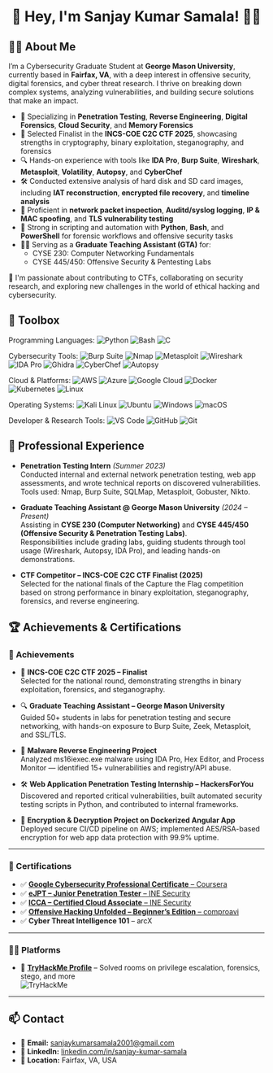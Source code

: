   <h1 align="center">👋 Hey, I'm Sanjay Kumar Samala! 🧑‍💻</h1>


## 👨‍💻 About Me

I’m a Cybersecurity Graduate Student at **George Mason University**, currently based in **Fairfax, VA**, with a deep interest in offensive security, digital forensics, and cyber threat research. I thrive on breaking down complex systems, analyzing vulnerabilities, and building secure solutions that make an impact.

- 🔐 Specializing in **Penetration Testing**, **Reverse Engineering**, **Digital Forensics**, **Cloud Security**, and **Memory Forensics**
- 🧠 Selected Finalist in the **INCS-COE C2C CTF 2025**, showcasing strengths in cryptography, binary exploitation, steganography, and forensics
- 🔍 Hands-on experience with tools like **IDA Pro**, **Burp Suite**, **Wireshark**, **Metasploit**, **Volatility**, **Autopsy**, and **CyberChef**
- 🛠️ Conducted extensive analysis of hard disk and SD card images, including **IAT reconstruction**, **encrypted file recovery**, and **timeline analysis**
- 📡 Proficient in **network packet inspection**, **Auditd/syslog logging**, **IP & MAC spoofing**, and **TLS vulnerability testing**
- 🎯 Strong in scripting and automation with **Python**, **Bash**, and **PowerShell** for forensic workflows and offensive security tasks
- 🧑‍🏫 Serving as a **Graduate Teaching Assistant (GTA)** for:
  - CYSE 230: Computer Networking Fundamentals
  - CYSE 445/450: Offensive Security & Pentesting Labs

🚀 I'm passionate about contributing to CTFs, collaborating on security research, and exploring new challenges in the world of ethical hacking and cybersecurity.

  

## 🧰 Toolbox

Programming Languages: ![Python](https://img.shields.io/badge/Python-3776AB?style=flat-square&logo=python&logoColor=white) ![Bash](https://img.shields.io/badge/Bash-4EAA25?style=flat-square&logo=gnubash&logoColor=white) ![C](https://img.shields.io/badge/C-00599C?style=flat-square&logo=c&logoColor=white)

Cybersecurity Tools: ![Burp Suite](https://img.shields.io/badge/Burp%20Suite-ff6610?style=flat-square&logo=burpsuite&logoColor=white) ![Nmap](https://img.shields.io/badge/Nmap-00488C?style=flat-square) ![Metasploit](https://img.shields.io/badge/Metasploit-3B4F91?style=flat-square) ![Wireshark](https://img.shields.io/badge/Wireshark-00629b?style=flat-square&logo=wireshark&logoColor=white) ![IDA Pro](https://img.shields.io/badge/IDA%20Pro-333333?style=flat-square) ![Ghidra](https://img.shields.io/badge/Ghidra-B31B1B?style=flat-square) ![CyberChef](https://img.shields.io/badge/CyberChef-6ecf0e?style=flat-square) ![Autopsy](https://img.shields.io/badge/Autopsy-1D76DB?style=flat-square)

Cloud & Platforms: ![AWS](https://img.shields.io/badge/AWS-232f3e?style=flat-square&logo=amazonaws&logoColor=white) ![Azure](https://img.shields.io/badge/Azure-0078D4?style=flat-square&logo=microsoftazure&logoColor=white) ![Google Cloud](https://img.shields.io/badge/Google%20Cloud-4285F4?style=flat-square&logo=googlecloud&logoColor=white) ![Docker](https://img.shields.io/badge/Docker-2496ED?style=flat-square&logo=docker&logoColor=white) ![Kubernetes](https://img.shields.io/badge/Kubernetes-326CE5?style=flat-square&logo=kubernetes&logoColor=white) ![Linux](https://img.shields.io/badge/Linux-FCC624?style=flat-square&logo=linux&logoColor=black)

Operating Systems: ![Kali Linux](https://img.shields.io/badge/Kali%20Linux-557C94?style=flat-square&logo=kalilinux&logoColor=white) ![Ubuntu](https://img.shields.io/badge/Ubuntu-E95420?style=flat-square&logo=ubuntu&logoColor=white) ![Windows](https://img.shields.io/badge/Windows-0078D6?style=flat-square&logo=windows&logoColor=white) ![macOS](https://img.shields.io/badge/macOS-000000?style=flat-square&logo=apple&logoColor=white)

Developer & Research Tools: ![VS Code](https://img.shields.io/badge/VS%20Code-007ACC?style=flat-square&logo=visualstudiocode&logoColor=white) ![GitHub](https://img.shields.io/badge/GitHub-181717?style=flat-square&logo=github&logoColor=white) ![Git](https://img.shields.io/badge/Git-F05032?style=flat-square&logo=git&logoColor=white)


## 💼 Professional Experience


- **Penetration Testing Intern** *(Summer 2023)*  
  Conducted internal and external network penetration testing, web app assessments, and wrote technical reports on discovered vulnerabilities.  
  Tools used: Nmap, Burp Suite, SQLMap, Metasploit, Gobuster, Nikto.

- **Graduate Teaching Assistant @ George Mason University** *(2024 – Present)*  
  Assisting in **CYSE 230 (Computer Networking)** and **CYSE 445/450 (Offensive Security & Penetration Testing Labs)**.  
  Responsibilities include grading labs, guiding students through tool usage (Wireshark, Autopsy, IDA Pro), and leading hands-on demonstrations.

- **CTF Competitor – INCS-COE C2C CTF Finalist (2025)**  
  Selected for the national finals of the Capture the Flag competition based on strong performance in binary exploitation, steganography, forensics, and reverse engineering.


## 🏆 Achievements & Certifications

### 🏅 Achievements

- 🧠 **INCS-COE C2C CTF 2025 – Finalist**  
  Selected for the national round, demonstrating strengths in binary exploitation, forensics, and steganography.

- 🔍 **Graduate Teaching Assistant – George Mason University**  
  Guided 50+ students in labs for penetration testing and secure networking, with hands-on exposure to Burp Suite, Zeek, Metasploit, and SSL/TLS.

- 🧪 **Malware Reverse Engineering Project**  
  Analyzed ms16iexec.exe malware using IDA Pro, Hex Editor, and Process Monitor — identified 15+ vulnerabilities and registry/API abuse.

- 🛠️ **Web Application Penetration Testing Internship – HackersForYou**  
  Discovered and reported critical vulnerabilities, built automated security testing scripts in Python, and contributed to internal frameworks.

- 🔐 **Encryption & Decryption Project on Dockerized Angular App**  
  Deployed secure CI/CD pipeline on AWS; implemented AES/RSA-based encryption for web app data protection with 99.9% uptime.

---

### 📜 Certifications

- ✅ [**Google Cybersecurity Professional Certificate** – Coursera](https://www.coursera.org/account/accomplishments/professional-cert/IVR6TXW67H9L)
- ✅ [**eJPT – Junior Penetration Tester** – INE Security](https://certs.ine.com/ef844c6e-ce79-4c67-a2bf-e53eae42a7ea#gs.bqduqn)
- ✅ [**ICCA – Certified Cloud Associate** – INE Security](https://certs.ine.com/f28b5436-a6d2-4af7-9c6d-38b6b3ac7a97)
- ✅ [**Offensive Hacking Unfolded – Beginner’s Edition** – comproavi](https://app.onlinecoursehost.com/certificate-proof/EWCMtAhS9bQgqAhVHuI5wJwrR5r1/YQdCEpJMDMILoe39Nv23/AYT6h9AEHaR65IES9laD2mv8cjw1)
- ✅ **Cyber Threat Intelligence 101** – arcX

---

### 🧑‍💻 Platforms

- 🧱 [**TryHackMe Profile**](https://tryhackme.com/p/sanju.samala) – Solved rooms on privilege escalation, forensics, stego, and more  
  ![TryHackMe](https://img.shields.io/badge/TryHackMe-212C42?style=flat-square&logo=tryhackme&logoColor=red)


---

## 📫 Contact

- 📧 **Email:** [sanjaykumarsamala2001@gmail.com](mailto:sanjaykumarsamala2001@gmail.com)
- 💼 **LinkedIn:** [linkedin.com/in/sanjay-kumar-samala](https://www.linkedin.com/in/sanjay-kumar-samala/) 
- 📍 **Location:** Fairfax, VA, USA

